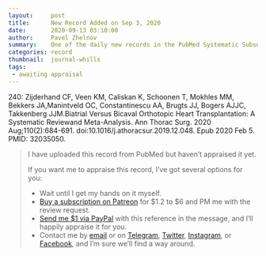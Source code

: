 ```yaml
---
layout:     post
title:      New Record Added on Sep 3, 2020
date:       2020-09-13 03:10:00
author:     Pavel Zhelnov
summary:    One of the daily new records in the PubMed Systematic Subset indexed by Sep 3, 2020.
categories: record
thumbnail:  journal-whills
tags:
 - awaiting appraisal
---
```


240: Zijderhand CF, Veen KM, Caliskan K, Schoonen T, Mokhles MM, Bekkers JA,Manintveld OC, Constantinescu AA, Brugts JJ, Bogers AJJC, Takkenberg JJM.Biatrial Versus Bicaval Orthotopic Heart Transplantation: A Systematic Reviewand Meta-Analysis. Ann Thorac Surg. 2020 Aug;110(2):684-691. doi:10.1016/j.athoracsur.2019.12.048. Epub 2020 Feb 5. PMID: 32035050.


> I have uploaded this record from PubMed but haven’t appraised it yet.
>
> If you want me to appraise this record, I’ve got several options for you:
> * Wait until I get my hands on it myself.
> * [Buy a subscription on Patreon](https://patreon.com/zheln) for $1.2 to $6 and PM me with the review request.
> * [Send me $1 via PayPal](https://paypal.me/pjelnov) with this reference in the message, and I’ll happily appraise it for you.
> * Contact me by [email](mailto:pavel@zheln.com) or on [Telegram](https://t.me/drzhelnov), [Twitter](https://twitter.com/drzhelnov), [Instagram](https://instagram.com/igzheln), or [Facebook](https://facebook.com/drzhelnov), and I’m sure we’ll find a way around.
